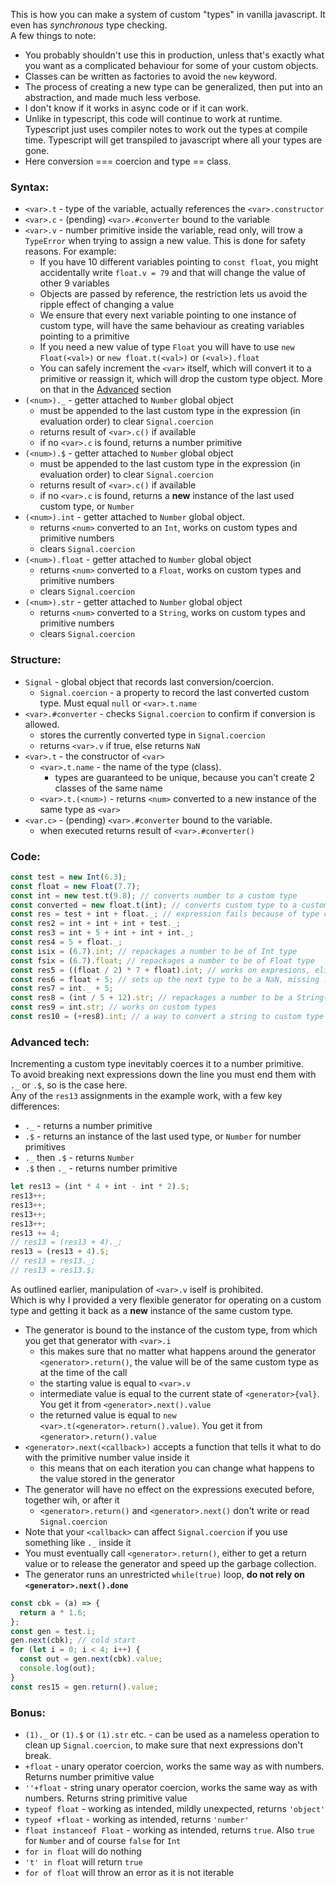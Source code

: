 This is how you can make a system of custom "types" in vanilla javascript. It even has *synchronous* type checking.        
A few things to note:      
- You probably shouldn't use this in production, unless that's exactly what you want as a complicated behaviour for some of your custom objects.
- Classes can be written as factories to avoid the `new` keyword.
- The process of creating a new type can be generalized, then put into an abstraction, and made much less verbose.
- I don't know if it works in async code or if it can work.
- Unlike in typescript, this code will continue to work at runtime. Typescript just uses compiler notes to work out the types at compile time.
  Typescript will get transpiled to javascript where all your types are gone.
- Here conversion === coercion and type == class.
### Syntax:
- `<var>.t` - type of the variable, actually references the `<var>.constructor`
- `<var>.c` - (pending) `<var>.#converter` bound to the variable
- `<var>.v` - number primitive inside the variable, read only, will trow a `TypeError` when trying to assign a new value. This is done for safety reasons. For example:
  - If you have 10 different variables pointing to `const float`, you might accidentally write `float.v = 79` and that will change the value of other 9 variables
  - Objects are passed by reference, the restriction lets us avoid the ripple effect of changing a value
  - We ensure that every next variable pointing to one instance of custom type, will have the same behaviour as creating variables pointing to a primitive
  - If you need a new value of type `Float` you will have to use `new Float(<val>)` or `new float.t(<val>)` or `(<val>).float`
  - You can safely increment the `<var>` itself, which will convert it to a primitive or reassign it, which will drop the custom type object. More on that in the [Advanced](#advanced-tech) section
- `(<num>)._` - getter attached to `Number` global object
  - must be appended to the last custom type in the expression (in evaluation order) to clear `Signal.coercion`
  - returns result of `<var>.c()` if available
  - if no `<var>.c` is found, returns a number primitive
- `(<num>).$` - getter attached to `Number` global object
  - must be appended to the last custom type in the expression (in evaluation order) to clear `Signal.coercion`
  - returns result of `<var>.c()` if available
  - if no `<var>.c` is found, returns a **new** instance of the last used custom type, or `Number`
- `(<num>).int` - getter attached to `Number` global object.
  - returns `<num>` converted to an `Int`, works on custom types and primitive numbers
  - clears `Signal.coercion`
- `(<num>).float` - getter attached to `Number` global object
  - returns `<num>` converted to a `Float`, works on custom types and primitive numbers
  - clears `Signal.coercion`
- `(<num>).str` - getter attached to `Number` global object
  - returns `<num>` converted to a `String`, works on custom types and primitive numbers
  - clears `Signal.coercion`
### Structure:    
- `Signal` - global object that records last conversion/coercion.
  - `Signal.coercion` - a property to record the last converted custom type. Must equal `null` or `<var>.t.name`
- `<var>.#converter` - checks `Signal.coercion` to confirm if conversion is allowed.
  - stores the currently converted type in `Signal.coercion`
  - returns `<var>.v` if true, else returns `NaN`
- `<var>.t` - the constructor of `<var>`
  - `<var>.t.name` - the name of the type (class).
    - types are guaranteed to be unique, because you can't create 2 classes of the same name
  - `<var>.t.(<num>)` - returns `<num>` converted to a new instance of the same type as `<var>`
- `<var.c>` - (pending) `<var>.#converter` bound to the variable.
  - when executed returns result of `<var>.#converter()`
### Code:
```javascript
const test = new Int(6.3);
const float = new Float(7.7);
const int = new test.t(9.8); // converts number to a custom type
const converted = new float.t(int); // converts custom type to a custom type
const res = test + int + float._; // expression fails because of type conflict
const res2 = int + int + int + test._;
const res3 = int + 5 + int + int + int._;
const res4 = 5 + float._;
const isix = (6.7).int; // repackages a number to be of Int type
const fsix = (6.7).float; // repackages a number to be of Float type
const res5 = ((float / 2) * 7 + float).int; // works on expresions, eliminates the need for ._
const res6 = float + 5; // sets up the next type to be a NaN, missing ._
const res7 = int._ + 5;
const res8 = (int / 5 + 12).str; // repackages a number to be a String()
const res9 = int.str; // works on custom types
const res10 = (+res8).int; // a way to convert a string to custom type
```
### Advanced tech:      
Incrementing a custom type inevitably coerces it to a number primitive.      
To avoid breaking next expressions down the line you must end them with `._` or `.$`, so is the case here.    
Any of the `res13` assignments in the example work, with a few key differences:    
- `._` - returns a number primitive
- `.$` - returns an instance of the last used type, or `Number` for number primitives
- `._` then `.$` - returns `Number`
- `.$` then `._` - returns number primitive
```javascript
let res13 = (int * 4 + int - int * 2).$;
res13++;
res13++;
res13++;
res13++;
res13 += 4;
// res13 = (res13 + 4)._;
res13 = (res13 + 4).$;
// res13 = res13._;
// res13 = res13.$;
```
As outlined earlier, manipulation of `<var>.v` iself is prohibited.    
Which is why I provided a very flexible generator for operating on a custom type and getting it back as a **new** instance of the same custom type.    
- The generator is bound to the instance of the custom type, from which you get that generator with `<var>.i`
  - this makes sure that no matter what happens around the generator `<generator>.return()`, the value will be of the same custom type as at the time of the call
  - the starting value is equal to `<var>.v`
  - intermediate value is equal to the current state of `<generator>{val}`. You get it from `<generator>.next().value`
  - the returned value is equal to `new <var>.t(<generator>.return().value)`. You get it from `<generator>.return().value`
- `<generator>.next(<callback>)` accepts a function that tells it what to do with the primitive number value inside it
  - this means that on each iteration you can change what happens to the value stored in the generator
- The generator will have no effect on the expressions executed before, together wih, or after it
  - `<generator>.return()` and `<generator>.next()` don't write or read `Signal.coercion`
- Note that your `<callback>` can affect `Signal.coercion` if you use something like `._` inside it
- You must eventually call `<generator>.return()`, either to get a return value or to release the generator and speed up the garbage collection.
- The generator runs an unrestricted `while(true)` loop, **do not rely on `<generator>.next().done`**
```javascript
const cbk = (a) => {
  return a * 1.6;
};
const gen = test.i;
gen.next(cbk); // cold start
for (let i = 0; i < 4; i++) {
  const out = gen.next(cbk).value;
  console.log(out);
}
const res15 = gen.return().value;
```
### Bonus:      
- `(1)._` or `(1).$` or `(1).str` etc. - can be used as a nameless operation to clean up `Signal.coercion`, to make sure that next expressions don't break.
- `+float` - unary operator coercion, works the same way as with numbers. Returns number primitive value
- `''+float` - string unary operator coercion, works the same way as with numbers. Returns string primitive value
- `typeof float` - working as intended, mildly unexpected, returns `'object'`
- `typeof +float` - working as intended, returns `'number'`
- `float instanceof Float` - working as intended, returns `true`. Also `true` for `Number` and of course `false` for `Int`
- `for in float` will do nothing
- `'t' in float` will return `true`
- `for of float` will throw an error as it is not iterable
